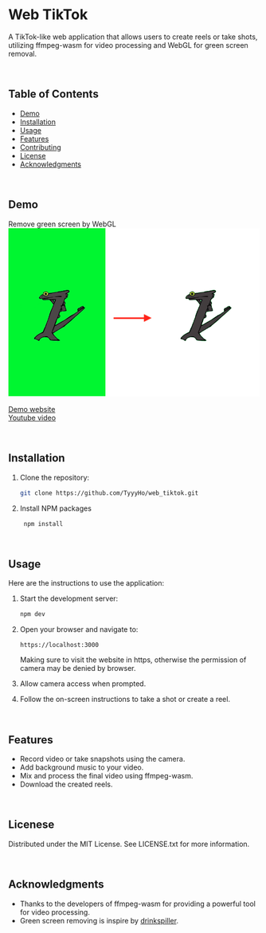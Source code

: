# Web TikTok

A TikTok-like web application that allows users to create reels or take shots, utilizing ffmpeg-wasm for video processing and WebGL for green screen removal.

<br/>

## Table of Contents

- [Demo](#Demo)
- [Installation](#installation)
- [Usage](#usage)
- [Features](#features)
- [Contributing](#contributing)
- [License](#license)
- [Acknowledgments](#acknowledgments)

<br/>

## Demo

Remove green screen by WebGL
![demo of WebGL](https://github.com/TyyyHo/web-tiktok/blob/main/public/demo/demo.png)

<a href='https://web-tiktok.vercel.app/'>Demo website</a>
<br/>
<a href='https://youtube.com/shorts/mtP8NGUhGBo?feature=share'>Youtube video</a>

<br/>

## Installation

1. Clone the repository:
   ```bash
   git clone https://github.com/TyyyHo/web_tiktok.git
   ```
2. Install NPM packages
   ```bash
    npm install
   ```

<br/>

## Usage

Here are the instructions to use the application:

1. Start the development server:

   ```bash
   npm dev
   ```

2. Open your browser and navigate to:

   ```
   https://localhost:3000
   ```

   Making sure to visit the website in https, otherwise the permission of camera may be denied by browser.

3. Allow camera access when prompted.
4. Follow the on-screen instructions to take a shot or create a reel.

<br/>

## Features

- Record video or take snapshots using the camera.
- Add background music to your video.
- Mix and process the final video using ffmpeg-wasm.
- Download the created reels.

<br/>

## Licenese

Distributed under the MIT License. See LICENSE.txt for more information.

<br/>

## Acknowledgments

- Thanks to the developers of ffmpeg-wasm for providing a powerful tool for video processing.
- Green screen removing is inspire by <a href="https://github.com/drinkspiller/threejs_chromakey_video_material">drinkspiller</a>.
